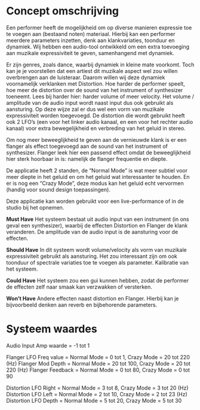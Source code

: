 # Concept omschrijving

Een performer heeft de mogelijkheid om op diverse manieren expressie toe te voegen aan (bestaand noten) materiaal. Hierbij kan een performer meerdere parameters inzetten, denk aan klankvariaties, toonduur en dynamiek. Wij hebben een audio-tool ontwikkeld om een extra toevoeging aan muzikale expressiviteit te geven, samenhangend met dynamiek.

Er zijn genres, zoals dance, waarbij dynamiek in kleine mate voorkomt. Toch kan je je voorstellen dat een artiest dit muzikale aspect wel zou willen overbrengen aan de luisteraar. Daarom willen wij deze dynamiek voornamelijk verklanken met Distortion. Hoe harder de performer speelt, hoe meer de distortion over de sound van het instrument of synthesizer toeneemt. Lees bij harder hier: harder volume of meer velocity. Het volume / amplitude van de audio input wordt naast input dus ook gebruikt als aansturing. Op deze wijze zal er dus wel een vorm van muzikale expressiviteit worden toegevoegd. De distortion die wordt gebruikt heeft ook 2 LFO’s (een voor het linker audio kanaal, en een voor het rechter audio kanaal) voor extra bewegelijkheid en verbreding van het geluid in stereo.

Om nog meer beweeglijkheid te geven aan de vernieuwde klank is er een flanger als effect toegevoegd aan de sound van het instrument of synthesizer. Flanger leek hier een passend effect omdat de beweeglijkheid hier sterk hoorbaar in is: namelijk de flanger frequentie en diepte.

De applicatie heeft 2 standen, de “Normal Mode” is wat meer subtiel voor meer diepte in het geluid en om het geluid wat interessanter te houden. En er is nog een “Crazy Mode”, deze modus kan het geluid echt vervormen (handig voor sound design toepassingen).

Deze applicatie kan worden gebruikt voor een live-performance of in de studio bij het opnemen.

__Must Have__
Het systeem bestaat uit audio input van een instrument (in ons geval een synthesizer), waarbij de effecten Distortion en Flanger de klank veranderen. De amplitude van de audio input is de aansturing voor de effecten.

__Should Have__
In dit systeem wordt volume/velocity als vorm van muzikale expressiviteit gebruikt als aansturing. Het zou interessant zijn om ook toonduur of spectrale variaties toe te voegen als parameter. Kalibratie van het systeem.

__Could Have__
Het systeem zou een gui kunnen hebben, zodat de performer de effecten zelf naar smaak kan verzwakken of versterken.

__Won’t Have__
Andere effecten naast distortion en Flanger. Hierbij kan je bijvoorbeeld denken aan reverb en bijbehorende parameters.

# Systeem waardes

Audio Input Amp waarde = -1 tot 1

Flanger LFO Freq value	= Normal Mode = 0 tot 1, Crazy Mode = 20 tot 220 (Hz)
Flanger Mod Depth	= Normal Mode = 20 tot 100, Crazy Mode = 20 tot 220 (Hz)
Flanger Feedback	= Normal Mode = 0 tot 80, Crazy Mode = 0 tot 90

Distortion LFO Right 	=  Normal Mode = 3 tot 8, Crazy Mode = 3 tot 20 (Hz)
Distortion LFO Left  	=  Normal Mode = 2 tot 10, Crazy Mode = 2 tot 23	 (Hz)
Distortion LFO Depth	=  Normal Mode = 5 tot 20, Crazy Mode = 5 tot 30

